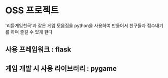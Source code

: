 # OSS 프로젝트
'리듬게임천국'과 같은 게임 모음집을 python을 사용하여 만들어서 친구들과 점수내기를 하며 즐길 수 있게 한다  

## 사용 프레임워크 : flask
## 게임 개발 시 사용 라이브러리 : pygame